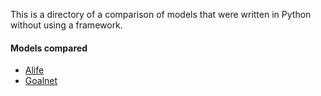 This is a directory of a comparison of models that were written in Python without using a framework.

#### Models compared

* [Alife](https://github.com/projectmesa/ReferenceCode/tree/master/alife_visualization)
* [Goalnet](https://github.com/jackiekazil/goalnet)
